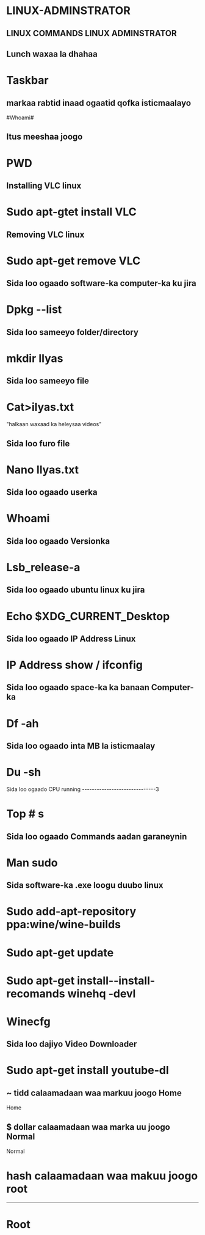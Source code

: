 # LINUX-ADMINSTRATOR
LINUX COMMANDS 
LINUX ADMINSTRATOR
--------------------

Lunch waxaa la dhahaa 
---------------------
# Taskbar #

markaa rabtid inaad ogaatid qofka isticmaalayo
------------------------------------------------
#Whoami#

Itus meeshaa joogo
--------------------
# PWD #

Installing VLC linux 
---------------------
# Sudo apt-gtet install VLC 

Removing VLC linux
------------------
# Sudo apt-get remove VLC 

Sida loo ogaado software-ka computer-ka ku jira 
------------------------------------------------
# Dpkg --list 

Sida loo sameeyo folder/directory
----------------------------------
# mkdir Ilyas #

Sida loo sameeyo file
-----------------------
# Cat>ilyas.txt
"halkaan waxaad ka heleysaa videos"

Sida loo furo file
--------------------
# Nano Ilyas.txt

Sida loo ogaado userka
-----------------------
# Whoami #

Sida loo ogaado Versionka
---------------------------
# Lsb_release-a

Sida loo ogaado ubuntu linux ku jira
--------------------------------------
# Echo $XDG_CURRENT_Desktop

Sida loo ogaado IP Address Linux
---------------------------------
# IP Address show / ifconfig #

Sida loo ogaado space-ka ka banaan Computer-ka 
-----------------------------------------------
# Df -ah #

Sida loo ogaado inta MB la isticmaalay
--------------------------------------
# Du -sh #

Sida loo ogaado CPU running 
------------------------------3
# Top # s

Sida loo ogaado Commands aadan garaneynin
------------------------------------------
# Man sudo

Sida software-ka .exe loogu duubo linux 
---------------------------------------
# Sudo add-apt-repository ppa:wine/wine-builds #
# Sudo apt-get update #
# Sudo apt-get install--install-recomands winehq -devl #
# Winecfg

Sida loo dajiyo Video Downloader
---------------------------------
# Sudo apt-get install youtube-dl # 

~ tidd calaamadaan waa markuu joogo Home 
-------------------------------------
 Home 

$ dollar calaamadaan waa marka uu joogo Normal 
-------------------------------------
Normal 

# hash calaamadaan waa makuu joogo root
--------------------------------------------
# Root #
